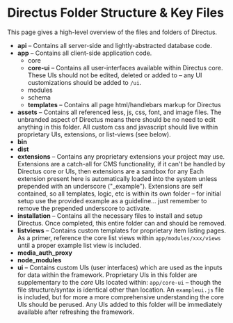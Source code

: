 # Directus Folder Structure & Key Files
This page gives a high-level overview of the files and folders of Directus.

* **api** – Contains all server-side and lightly-abstracted database code.
* **app** – Contains all client-side application code.
    * core
    * **core-ui** – Contains all user-interfaces available within Directus core. These UIs should not be edited, deleted or added to – any UI customizations should be added to `/ui`.
    * modules
    * schema
    * **templates** – Contains all page html/handlebars markup for Directus
* **assets** – Contains all referenced less, js, css, font, and image files. The unbranded aspect of Directus means there should be no need to edit anything in this folder. All custom css and javascript should live within proprietary UIs, extensions, or list-views (see below).
* **bin**
* **dist**
* **extensions** – Contains any proprietary extensions your project may use. Extensions are a catch-all for CMS functionality, if it can't be handled by Directus core or UIs, then extensions are a sandbox for any Each extension present here is automatically loaded into the system unless prepended with an underscore ("_example"). Extensions are self contained, so all templates, logic, etc is within its own folder – for initial setup use the provided example as a guideline... just remember to remove the prepended underscore to activate.
* **installation** – Contains all the necessary files to install and setup Directus. Once completed, this entire folder can and should be removed. 
* **listviews** – Contains custom templates for proprietary item listing pages. As a primer, reference the core list views within `app/modules/xxx/views` until a proper example list view is included.
* **media_auth_proxy**
* **node_modules**
* **ui** – Contains custom UIs (user interfaces) which are used as the inputs for data within the framework. Proprietary UIs in this folder are supplementary to the _core_ UIs located within: `app/core-ui` – though the file structure/syntax is identical other than location. An `exampleui.js` file is included, but for more a more comprehensive understanding the core UIs should be perused. Any UIs added to this folder will be immediately available after refreshing the framework.
